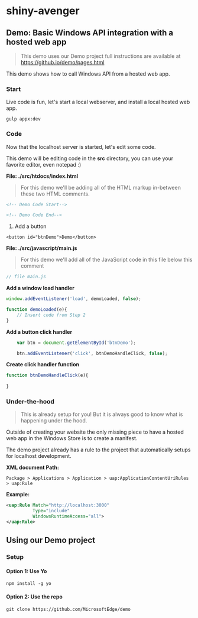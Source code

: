 # shiny-avenger
## Demo: Basic Windows API integration with a hosted web app

> This demo uses our Demo project full instructions are available at https://github.io/demo/pages.html

This demo shows how to call Windows API from a hosted web app.


### Start
Live code is fun, let's start a local webserver, and install a local hosted web app.

```
gulp appx:dev
```

### Code
Now that the localhost server is started, let's edit some code.

This demo will be editing code in the **src** directory, you can use your favorite editor, even notepad :)

**File: ./src/htdocs/index.html**
> For this demo we'll be adding all of the HTML markup in-between these two HTML comments.

```html
<!-- Demo Code Start-->

<!-- Demo Code End-->
```

1. Add a button

```
<button id="btnDemo">Demo</button>
```

**File: ./src/javascript/main.js**
> For this demo we'll add all of the JavaScript code in this file below this comment

```javascript
// file main.js
```
**Add a window load handler**

```javascript
window.addEventListener('load', demoLoaded, false);

function demoLoaded(e){
	// Insert code from Step 2
}
```
**Add a button click handler**

```javascript
	var btn = document.getElementById('btnDemo');

	btn.addEventListener('click', btnDemoHandleClick, false);
```

**Create click handler function**
```javascript
function btnDemoHandleClick(e){
	
}
```

### Under-the-hood

> This is already setup for you! But it is always good to know what is happening under the hood.

Outside of creating your website the only missing piece to have a hosted web app in the Windows Store is to create a manifest.

The demo project already has a rule to the project that automatically setups for localhost development.

**XML document Path:**

```
Package > Applications > Application > uap:ApplicationContentUriRules > uap:Rule
```
**Example:**
```xml
<uap:Rule Match="http://localhost:3000" 
		  Type="include" 
		  WindowsRuntimeAccess="all">
</uap:Rule>
```

## Using our Demo project

### Setup

#### Option 1: Use Yo
```
npm install -g yo
```

#### Option 2: Use the repo
```
git clone https://github.com/MicrosoftEdge/demo
```

